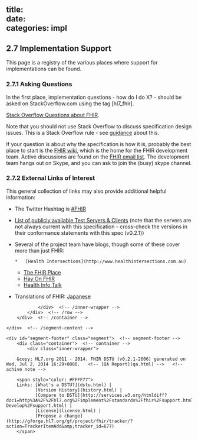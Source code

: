 title:  
date:  
categories: impl
---
## <span class="sectioncount">2.7<a name="2.7"> </a></span> Implementation Support

This page is a registry of the various places where support for 
implementations can be found.

### <span class="sectioncount">2.7.1<a name="2.7.1"> </a></span> Asking Questions

In the first place, implementation questions - how do I do X? - should be asked
on StackOverflow.com using the tag [hl7_fhir]. 

[Stack Overflow Questions about FHIR](http://stackoverflow.com/questions/tagged/hl7_fhir).

Note that you should not use Stack Overflow to discuss specification design issues. This is a Stack
Overflow rule - see [guidance](http://meta.stackoverflow.com/questions/3966/is-it-okay-to-use-stack-overflow-as-the-support-forum-for-a-product-or-project) about this.

If your question is about why the specification is how it is, probably the best place to 
start is the [FHIR wiki](http://wiki.hl7.org/index.php?title=FHIR "FHIR"), which is the 
home for the FHIR development team. Active discussions are found on the [FHIR email list](http://wiki.hl7.org/index.php?title=FHIR_email_list_subscription_instructions "FHIR_email_list_subscription_instructions").
The development team hangs out on Skype, and you can ask to join the (busy) skype channel. 

### <span class="sectioncount">2.7.2<a name="2.7.2"> </a></span> External Links of Interest

This general collection of links may also provide additional helpful information:

*   The Twitter Hashtag is [#FHIR](https://twitter.com/search?src=typd&amp;q=%23FHIR)
*   [List of publicly available Test Servers &amp; Clients](http://wiki.hl7.org/index.php?title=Publicly_Available_FHIR_Servers_for_testing "Publicly_Available_FHIR_Servers_for_testing") (note that the servers are not always current with this specification - cross-check the versions in their conformance statements with this spec (v0.2.1))
*   Several of the project team have blogs, though some of these cover more than just FHIR:

        *   [Health Intersections](http://www.healthintersections.com.au)
    *   [The FHIR Place](http://thefhirplace.com/)
    *   [Hay On FHIR](http://fhirblog.com/)
    *   [Health Info Talk](http://healthinfotalk.blogspot.com.au)
*   Translations of FHIR: [Japanese](https://sites.google.com/site/fhirjp/)

</div>

				</div>  <!-- /inner-wrapper -->
            </div>  <!-- /row -->
        </div>  <!-- /container -->

    </div>  <!-- /segment-content -->

	<div id="segment-footer" class="segment">  <!-- segment-footer -->
		<div class="container">  <!-- container -->
			<div class="inner-wrapper">

        &copy; HL7.org 2011 - 2014. FHIR DSTU (v0.2.1-2606) generated on Wed, Jul 2, 2014 16:29+0800.   <!-- [QA Report](qa.html) -->   <!-- achive note -->

        <span style="color: #FFFF77">
        Links: [What's a DSTU?](dstu.html) | 
               [Version History](history.html) | 
               [Compare to DSTU](http://services.w3.org/htmldiff?doc1=http%3A%2F%2Fhl7.org%2Fimplement%2Fstandards%2Ffhir%2Fsupport.html&amp;doc2=http%3A%2F%2Fhl7.org%2Fimplement%2Fstandards%2FFHIR-Develop%2Fsupport.html) | 
               [License](license.html) | 
               [Propose a change](http://gforge.hl7.org/gf/project/fhir/tracker/?action=TrackerItemAdd&amp;tracker_id=677)   
        </span>

 